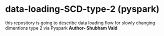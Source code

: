 # data-loading-SCD-type-2 (pyspark)
this repository is going to describe data loading flow for slowly changing dimentions type 2 via Pyspark
<b> 
Author- Shubham Vaid
